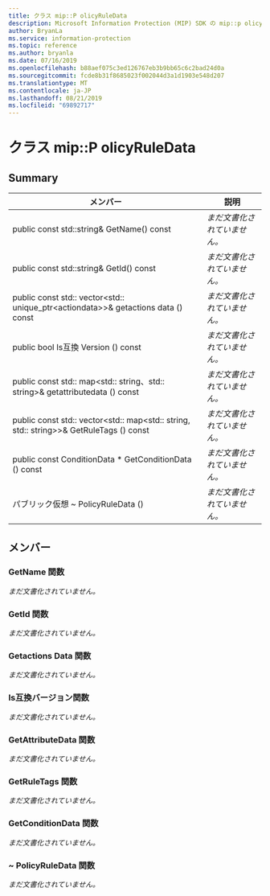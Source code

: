 ```yaml
---
title: クラス mip::P olicyRuleData
description: Microsoft Information Protection (MIP) SDK の mip::p olicyruledata クラスについて説明します。
author: BryanLa
ms.service: information-protection
ms.topic: reference
ms.author: bryanla
ms.date: 07/16/2019
ms.openlocfilehash: b88aef075c3ed126767eb3b9bb65c6c2bad24d0a
ms.sourcegitcommit: fcde8b31f8685023f002044d3a1d1903e548d207
ms.translationtype: MT
ms.contentlocale: ja-JP
ms.lasthandoff: 08/21/2019
ms.locfileid: "69892717"
---
```

# <a name="class-mippolicyruledata"></a>クラス mip::P olicyRuleData 
  
## <a name="summary"></a>Summary
 メンバー                        | 説明                                
--------------------------------|---------------------------------------------
public const std::string& GetName() const  | _まだ文書化されていません。_
public const std::string& GetId() const  | _まだ文書化されていません。_
public const std:: vector\<std:: unique_ptr\<actiondata\>\>& getactions data () const  | _まだ文書化されていません。_
public bool Is互換 Version () const  | _まだ文書化されていません。_
public const std:: map\<std:: string、std:: string\>& getattributedata () const  | _まだ文書化されていません。_
public const std:: vector\<std:: map\<std:: string, std:: string\>\>& GetRuleTags () const  | _まだ文書化されていません。_
public const ConditionData * GetConditionData () const  | _まだ文書化されていません。_
パブリック仮想 ~ PolicyRuleData ()  | _まだ文書化されていません。_
  
## <a name="members"></a>メンバー
  
### <a name="getname-function"></a>GetName 関数
_まだ文書化されていません。_

  
### <a name="getid-function"></a>GetId 関数
_まだ文書化されていません。_

  
### <a name="getactionsdata-function"></a>Getactions Data 関数
_まだ文書化されていません。_

  
### <a name="iscompatibleversion-function"></a>Is互換バージョン関数
_まだ文書化されていません。_

  
### <a name="getattributedata-function"></a>GetAttributeData 関数
_まだ文書化されていません。_

  
### <a name="getruletags-function"></a>GetRuleTags 関数
_まだ文書化されていません。_

  
### <a name="getconditiondata-function"></a>GetConditionData 関数
_まだ文書化されていません。_

  
### <a name="policyruledata-function"></a>~ PolicyRuleData 関数
_まだ文書化されていません。_
